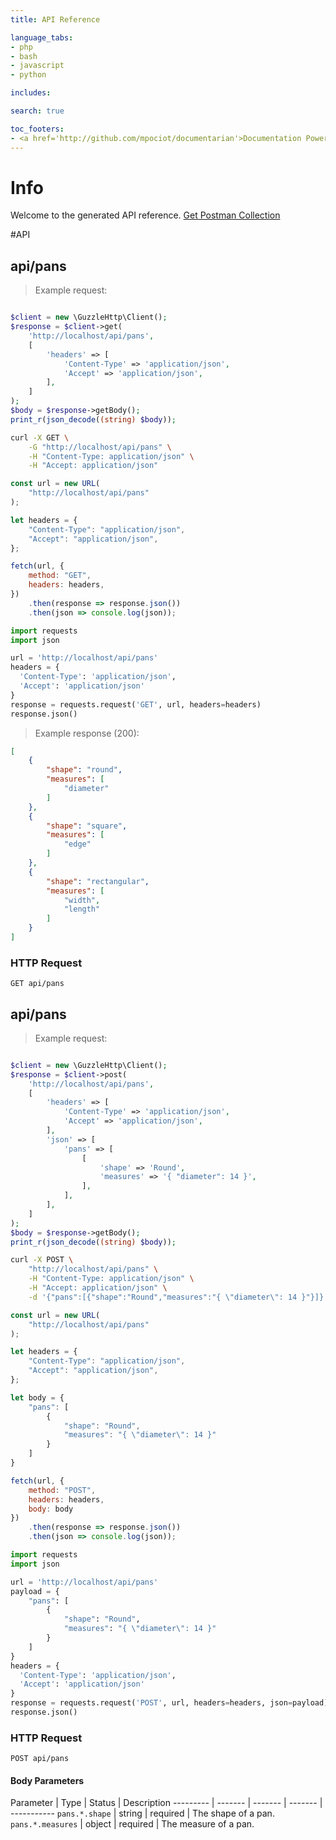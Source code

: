 ```yaml
---
title: API Reference

language_tabs:
- php
- bash
- javascript
- python

includes:

search: true

toc_footers:
- <a href='http://github.com/mpociot/documentarian'>Documentation Powered by Documentarian</a>
---
```

<!-- START_INFO -->
# Info

Welcome to the generated API reference.
[Get Postman Collection](http://localhost/docs/collection.json)

<!-- END_INFO -->

#API


<!-- START_0a626b6d1291dcbdc606398e1a1eb067 -->
## api/pans
> Example request:

```php

$client = new \GuzzleHttp\Client();
$response = $client->get(
    'http://localhost/api/pans',
    [
        'headers' => [
            'Content-Type' => 'application/json',
            'Accept' => 'application/json',
        ],
    ]
);
$body = $response->getBody();
print_r(json_decode((string) $body));
```

```bash
curl -X GET \
    -G "http://localhost/api/pans" \
    -H "Content-Type: application/json" \
    -H "Accept: application/json"
```

```javascript
const url = new URL(
    "http://localhost/api/pans"
);

let headers = {
    "Content-Type": "application/json",
    "Accept": "application/json",
};

fetch(url, {
    method: "GET",
    headers: headers,
})
    .then(response => response.json())
    .then(json => console.log(json));
```

```python
import requests
import json

url = 'http://localhost/api/pans'
headers = {
  'Content-Type': 'application/json',
  'Accept': 'application/json'
}
response = requests.request('GET', url, headers=headers)
response.json()
```


> Example response (200):

```json
[
    {
        "shape": "round",
        "measures": [
            "diameter"
        ]
    },
    {
        "shape": "square",
        "measures": [
            "edge"
        ]
    },
    {
        "shape": "rectangular",
        "measures": [
            "width",
            "length"
        ]
    }
]
```

### HTTP Request
`GET api/pans`


<!-- END_0a626b6d1291dcbdc606398e1a1eb067 -->

<!-- START_023d434def3b985bfed57a8907b52e9b -->
## api/pans
> Example request:

```php

$client = new \GuzzleHttp\Client();
$response = $client->post(
    'http://localhost/api/pans',
    [
        'headers' => [
            'Content-Type' => 'application/json',
            'Accept' => 'application/json',
        ],
        'json' => [
            'pans' => [
                [
                    'shape' => 'Round',
                    'measures' => '{ "diameter": 14 }',
                ],
            ],
        ],
    ]
);
$body = $response->getBody();
print_r(json_decode((string) $body));
```

```bash
curl -X POST \
    "http://localhost/api/pans" \
    -H "Content-Type: application/json" \
    -H "Accept: application/json" \
    -d '{"pans":[{"shape":"Round","measures":"{ \"diameter\": 14 }"}]}'

```

```javascript
const url = new URL(
    "http://localhost/api/pans"
);

let headers = {
    "Content-Type": "application/json",
    "Accept": "application/json",
};

let body = {
    "pans": [
        {
            "shape": "Round",
            "measures": "{ \"diameter\": 14 }"
        }
    ]
}

fetch(url, {
    method: "POST",
    headers: headers,
    body: body
})
    .then(response => response.json())
    .then(json => console.log(json));
```

```python
import requests
import json

url = 'http://localhost/api/pans'
payload = {
    "pans": [
        {
            "shape": "Round",
            "measures": "{ \"diameter\": 14 }"
        }
    ]
}
headers = {
  'Content-Type': 'application/json',
  'Accept': 'application/json'
}
response = requests.request('POST', url, headers=headers, json=payload)
response.json()
```



### HTTP Request
`POST api/pans`

#### Body Parameters
Parameter | Type | Status | Description
--------- | ------- | ------- | ------- | -----------
    `pans.*.shape` | string |  required  | The shape of a pan.
        `pans.*.measures` | object |  required  | The measure of a pan.
    
<!-- END_023d434def3b985bfed57a8907b52e9b -->


